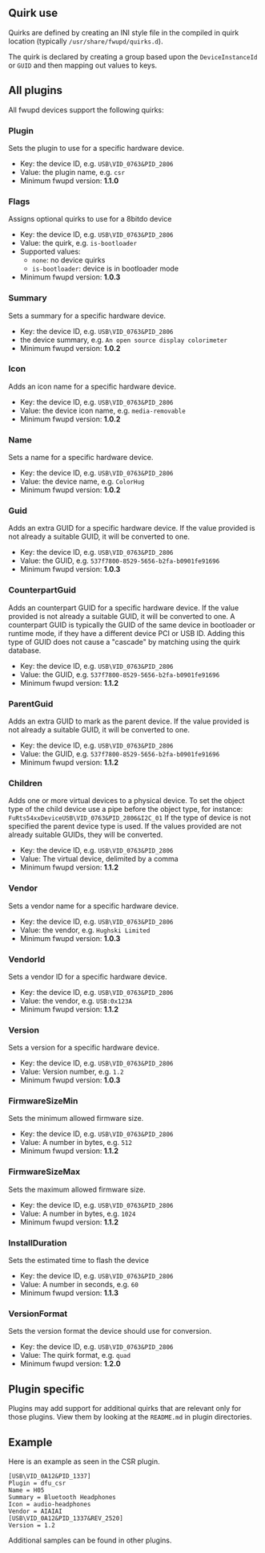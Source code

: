 Quirk use
---------
Quirks are defined by creating an INI style file in the compiled in quirk location (typically `/usr/share/fwupd/quirks.d`).

The quirk is declared by creating a group based upon the `DeviceInstanceId` or `GUID`
and then mapping out values to keys.

## All plugins
All fwupd devices support the following quirks:

### Plugin
Sets the plugin to use for a specific hardware device.
* Key: the device ID, e.g. `USB\VID_0763&PID_2806`
* Value: the plugin name, e.g. `csr`
* Minimum fwupd version: **1.1.0**
### Flags
Assigns optional quirks to use for a 8bitdo device
* Key: the device ID, e.g. `USB\VID_0763&PID_2806`
* Value: the quirk, e.g. `is-bootloader`
* Supported values:
  * `none`: no device quirks
  * `is-bootloader`: device is in bootloader mode
* Minimum fwupd version: **1.0.3**
### Summary
Sets a summary for a specific hardware device.
* Key: the device ID, e.g. `USB\VID_0763&PID_2806`
* the device summary, e.g. `An open source display colorimeter`
* Minimum fwupd version: **1.0.2**
### Icon
Adds an icon name for a specific hardware device.
* Key: the device ID, e.g. `USB\VID_0763&PID_2806`
* Value: the device icon name, e.g. `media-removable`
* Minimum fwupd version: **1.0.2**
### Name
Sets a name for a specific hardware device.
* Key: the device ID, e.g. `USB\VID_0763&PID_2806`
* Value: the device name, e.g. `ColorHug`
* Minimum fwupd version: **1.0.2**
### Guid
Adds an extra GUID for a specific hardware device. If the value provided is not
already a suitable GUID, it will be converted to one.
* Key: the device ID, e.g. `USB\VID_0763&PID_2806`
* Value: the GUID, e.g. `537f7800-8529-5656-b2fa-b0901fe91696`
* Minimum fwupd version: **1.0.3**
### CounterpartGuid
Adds an counterpart GUID for a specific hardware device. If the value provided
is not already a suitable GUID, it will be converted to one.   A counterpart
GUID is typically the GUID of the same device in bootloader or runtime mode,
if they have a different device PCI or USB ID. Adding this type of GUID does
not cause a "cascade" by matching using the quirk database.
* Key: the device ID, e.g. `USB\VID_0763&PID_2806`
* Value: the GUID, e.g. `537f7800-8529-5656-b2fa-b0901fe91696`
* Minimum fwupd version: **1.1.2**
### ParentGuid
Adds an extra GUID to mark as the parent device. If the value provided is not
already a suitable GUID, it will be converted to one.
* Key: the device ID, e.g. `USB\VID_0763&PID_2806`
* Value: the GUID, e.g. `537f7800-8529-5656-b2fa-b0901fe91696`
* Minimum fwupd version: **1.1.2**
### Children
Adds one or more virtual devices to a physical device. To set the object type
of the child device use a pipe before the object type, for instance:
`FuRts54xxDeviceUSB\VID_0763&PID_2806&I2C_01`  If the type of device is not
specified the parent device type is used.  If the values provided are not
already suitable GUIDs, they will be converted.
* Key: the device ID, e.g. `USB\VID_0763&PID_2806`
* Value: The virtual device, delimited by a comma
* Minimum fwupd version: **1.1.2**
### Vendor
Sets a vendor name for a specific hardware device.
* Key: the device ID, e.g. `USB\VID_0763&PID_2806`
* Value: the vendor, e.g. `Hughski Limited`
* Minimum fwupd version: **1.0.3**
### VendorId
Sets a vendor ID for a specific hardware device.
* Key: the device ID, e.g. `USB\VID_0763&PID_2806`
* Value: the vendor, e.g. `USB:0x123A`
* Minimum fwupd version: **1.1.2**
### Version
Sets a version for a specific hardware device.
* Key: the device ID, e.g. `USB\VID_0763&PID_2806`
* Value: Version number, e.g. `1.2`
* Minimum fwupd version: **1.0.3**
### FirmwareSizeMin
Sets the minimum allowed firmware size.
* Key: the device ID, e.g. `USB\VID_0763&PID_2806`
* Value: A number in bytes, e.g. `512`
* Minimum fwupd version: **1.1.2**
### FirmwareSizeMax
Sets the maximum allowed firmware size.
* Key: the device ID, e.g. `USB\VID_0763&PID_2806`
* Value: A number in bytes, e.g. `1024`
* Minimum fwupd version: **1.1.2**
### InstallDuration
Sets the estimated time to flash the device
* Key: the device ID, e.g. `USB\VID_0763&PID_2806`
* Value: A number in seconds, e.g. `60`
* Minimum fwupd version: **1.1.3**
### VersionFormat
Sets the version format the device should use for conversion.
* Key: the device ID, e.g. `USB\VID_0763&PID_2806`
* Value: The quirk format, e.g. `quad`
* Minimum fwupd version: **1.2.0**

## Plugin specific
Plugins may add support for additional quirks that are relevant only for
those plugins.  View them by looking at the `README.md` in plugin directories.

## Example
Here is an example as seen in the CSR plugin.

```
[USB\VID_0A12&PID_1337]
Plugin = dfu_csr
Name = H05
Summary = Bluetooth Headphones
Icon = audio-headphones
Vendor = AIAIAI
[USB\VID_0A12&PID_1337&REV_2520]
Version = 1.2
```
Additional samples can be found in other plugins.
